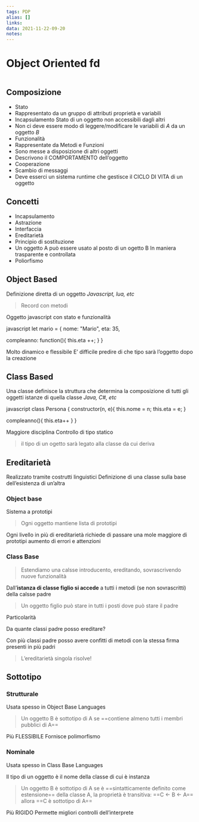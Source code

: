 ```yaml
---
tags: PDP
alias: []
links:
data: 2021-11-22-09-20
notes:
---
```


# Object Oriented fd
```toc
```
## Composizione

- Stato
 - Rappresentato da un gruppo di attributi proprietà e variabili
 - Incapsulamento Stato di un oggetto non accessibili dagli altri
 - Non ci deve essere modo di leggere/modificare le variabili di *A* da un oggetto *B*
- Funzionalità
 - Rappresentate da Metodi e Funzioni
 - Sono messe a disposizione di altri oggetti
 - Descrivono il COMPORTAMENTO dell’oggetto
- Cooperazione
 - Scambio di messaggi
 - Deve esserci un sistema runtime che gestisce il CICLO DI VITA di un oggetto

## Concetti

- Incapsulamento
- Astrazione
- Interfaccia
- Ereditarietà
- Principio di sostituzione
 - Un oggetto A può essere usato al posto di un ogetto B In maniera trasparente e controllata
- Poliorfismo

## Object Based

Definizione diretta di un oggetto
*Javascript, lua, etc*

> Record con metodi

Oggetto javascript con stato e funzionalità

javascript
let mario = {
 nome: "Mario",
 eta: 35,
 
 compleanno: function(){
  this.eta ++;
 }
}

Molto dinamico e flessibile E’ difficile predire di che tipo sarà l’oggetto dopo la creazione

## Class Based

Una classe definisce la struttura che determina la composizione di tutti gli oggetti istanze di quella classe
*Java, C#, etc*

javascript
class Persona {
 constructor(n, e){
  this.nome = n;
  this.eta = e;
 }
 
 compleanno(){
  this.eta++
 }
}

Maggiore disciplina Controllo di tipo statico

> il tipo di un ogetto sarà legato alla classe da cui deriva

## Ereditarietà
Realizzato tramite costrutti linguistici
Definizione di una classe sulla base dell’esistenza di un’altra

### Object base
Sistema a prototipi

> Ogni oggetto mantiene lista di prototipi

Ogni livello in più di ereditarietà richiede di passare una mole maggiore di prototipi
aumento di errori e attenzioni
### Class Base

> Estendiamo una calsse introducento, ereditando, sovrascrivendo nuove funzionalità

Dall’**istanza di classe figlio si accede** a tutti i metodi (se non sovrascritti) della calsse padre

> Un oggetto figlio può stare in tutti i posti dove può stare il padre

Particolarità

Da quante classi padre posso ereditare?

Con più classi padre posso avere confitti di metodi con la stessa firma presenti in più padri

> L’ereditarietà singola risolve!
 
## Sottotipo
### Strutturale

Usata spesso in Object Base Languages

> Un oggetto B è sottotipo di A se ==contiene almeno tutti i membri pubblici di A==

Più FLESSIBILE Fornisce polimorfismo

### Nominale

Usata spesso in Class Base Languages

Il tipo di un oggetto è il nome della classe di cui è instanza

> Un oggetto B è sottotipo di A se è ==sintatticamente definito come estensione== della classe A, la proprietà è transitiva: ==C ← B ← A== allora ==C è sottotipo di A==

Più RIGIDO Permette migliori controlli dell’interprete